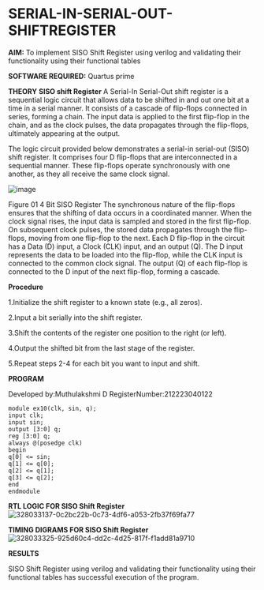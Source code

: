 # SERIAL-IN-SERIAL-OUT-SHIFTREGISTER

**AIM:**
To implement  SISO Shift Register using verilog and validating their functionality using their functional tables

**SOFTWARE REQUIRED:**
Quartus prime

**THEORY**
**SISO shift Register**
A Serial-In Serial-Out shift register is a sequential logic circuit that allows data to be shifted in and out one bit at a time in a serial manner. It consists of a cascade of flip-flops connected in series, forming a chain. The input data is applied to the first flip-flop in the chain, and as the clock pulses, the data propagates through the flip-flops, ultimately appearing at the output.

The logic circuit provided below demonstrates a serial-in serial-out (SISO) shift register. It comprises four D flip-flops that are interconnected in a sequential manner. These flip-flops operate synchronously with one another, as they all receive the same clock signal.

![image](https://github.com/naavaneetha/SERIAL-IN-SERIAL-OUT-SHIFTREGISTER/assets/154305477/e81c4072-37f9-46c6-8145-566764b74c3a)

Figure 01 4 Bit SISO Register
The synchronous nature of the flip-flops ensures that the shifting of data occurs in a coordinated manner. When the clock signal rises, the input data is sampled and stored in the first flip-flop. On subsequent clock pulses, the stored data propagates through the flip-flops, moving from one flip-flop to the next.
Each D flip-flop in the circuit has a Data (D) input, a Clock (CLK) input, and an output (Q). The D input represents the data to be loaded into the flip-flop, while the CLK input is connected to the common clock signal. The output (Q) of each flip-flop is connected to the D input of the next flip-flop, forming a cascade.

**Procedure**

1.Initialize the shift register to a known state (e.g., all zeros).

2.Input a bit serially into the shift register.

3.Shift the contents of the register one position to the right (or left).

4.Output the shifted bit from the last stage of the register.

5.Repeat steps 2-4 for each bit you want to input and shift.

**PROGRAM**

Developed by:Muthulakshmi D RegisterNumber:212223040122

```
module ex10(clk, sin, q);
input clk;
input sin;
output [3:0] q;
reg [3:0] q;
always @(posedge clk)
begin
q[0] <= sin;
q[1] <= q[0];
q[2] <= q[1];
q[3] <= q[2];
end
endmodule
```

**RTL LOGIC FOR SISO Shift Register**
![328033137-0c2bc22b-0c73-4df6-a053-2fb37f69fa77](https://github.com/user-attachments/assets/1573c8ec-6a7d-4391-ad46-9a0a69dfb3c9)

**TIMING DIGRAMS FOR SISO Shift Register**
![328033325-925d60c4-dd2c-4d25-817f-f1add81a9710](https://github.com/user-attachments/assets/553b924d-f082-4650-9852-ca8af2ef7b72)

**RESULTS**

SISO Shift Register using verilog and validating their functionality using their functional tables has successful execution of the program.
